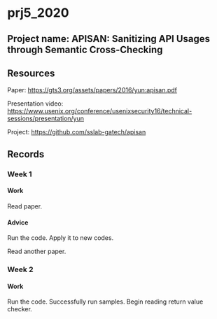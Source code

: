 # prj5_2020

## Project name: APISAN: Sanitizing API Usages through Semantic Cross-Checking

## Resources

Paper: <https://gts3.org/assets/papers/2016/yun:apisan.pdf>

Presentation video: <https://www.usenix.org/conference/usenixsecurity16/technical-sessions/presentation/yun>

Project: <https://github.com/sslab-gatech/apisan>

## Records

### Week 1

#### Work

Read paper.

#### Advice

Run the code. Apply it to new codes.

Read another paper.

### Week 2

#### Work

Run the code. Successfully run samples.
Begin reading return value checker.
